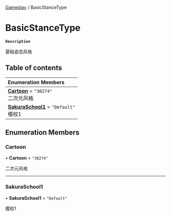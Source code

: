 [Gameplay](../modules/Gameplay.Gameplay.md) / BasicStanceType

# BasicStanceType <Badge type="tip" text="Enumeration" /> 

**`Description`**

基础姿态风格

## Table of contents

| Enumeration Members |
| :-----|
| **[Cartoon](Gameplay.BasicStanceType.md#cartoon)** = ``"30274"`` <br> 二次元风格|
| **[SakuraSchool1](Gameplay.BasicStanceType.md#sakuraschool1)** = ``"Default"`` <br> 樱校1|

## Enumeration Members

### Cartoon  

• **Cartoon** = ``"30274"``

二次元风格

___

### SakuraSchool1  

• **SakuraSchool1** = ``"Default"``

樱校1
